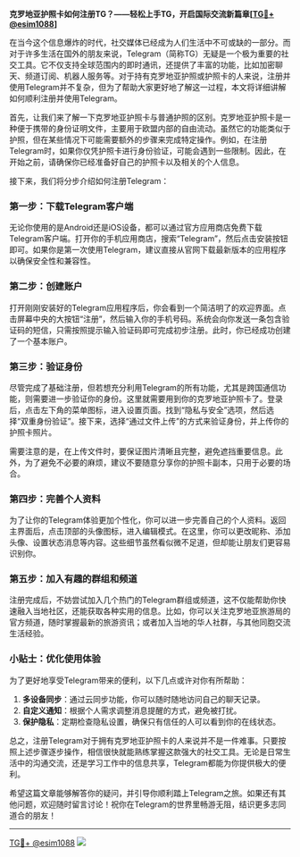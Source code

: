 **克罗地亚护照卡如何注册TG？——轻松上手TG，开启国际交流新篇章[[TG💪+ @esim1088](https://t.me/s/esim1088)]**

在当今这个信息爆炸的时代，社交媒体已经成为人们生活中不可或缺的一部分。而对于许多生活在国外的朋友来说，Telegram（简称TG）无疑是一个极为重要的社交工具。它不仅支持全球范围内的即时通讯，还提供了丰富的功能，比如加密聊天、频道订阅、机器人服务等。对于持有克罗地亚护照或护照卡的人来说，注册并使用Telegram并不复杂，但为了帮助大家更好地了解这一过程，本文将详细讲解如何顺利注册并使用Telegram。

首先，让我们来了解一下克罗地亚护照卡与普通护照的区别。克罗地亚护照卡是一种便于携带的身份证明文件，主要用于欧盟内部的自由流动。虽然它的功能类似于护照，但在某些情况下可能需要额外的步骤来完成特定操作。例如，在注册Telegram时，如果你仅凭护照卡进行身份验证，可能会遇到一些限制。因此，在开始之前，请确保你已经准备好自己的护照卡以及相关的个人信息。

接下来，我们将分步介绍如何注册Telegram：

### 第一步：下载Telegram客户端

无论你使用的是Android还是iOS设备，都可以通过官方应用商店免费下载Telegram客户端。打开你的手机应用商店，搜索“Telegram”，然后点击安装按钮即可。如果你是第一次使用Telegram，建议直接从官网下载最新版本的应用程序以确保安全性和兼容性。

### 第二步：创建账户

打开刚刚安装好的Telegram应用程序后，你会看到一个简洁明了的欢迎界面。点击屏幕中央的大按钮“注册”，然后输入你的手机号码。系统会向你发送一条包含验证码的短信，只需按照提示输入验证码即可完成初步注册。此时，你已经成功创建了一个基本账户。

### 第三步：验证身份

尽管完成了基础注册，但若想充分利用Telegram的所有功能，尤其是跨国通信功能，则需要进一步验证你的身份。这里就需要用到你的克罗地亚护照卡了。登录后，点击左下角的菜单图标，进入设置页面。找到“隐私与安全”选项，然后选择“双重身份验证”。接下来，选择“通过文件上传”的方式来验证身份，并上传你的护照卡照片。

需要注意的是，在上传文件时，要保证图片清晰且完整，避免遮挡重要信息。此外，为了避免不必要的麻烦，建议不要随意分享你的护照卡副本，只用于必要的场合。

### 第四步：完善个人资料

为了让你的Telegram体验更加个性化，你可以进一步完善自己的个人资料。返回主界面后，点击顶部的头像图标，进入编辑模式。在这里，你可以更改昵称、添加头像、设置状态消息等内容。这些细节虽然看似微不足道，但却能让朋友们更容易识别你。

### 第五步：加入有趣的群组和频道

注册完成后，不妨尝试加入几个热门的Telegram群组或频道，这不仅能帮助你快速融入当地社区，还能获取各种实用的信息。比如，你可以关注克罗地亚旅游局的官方频道，随时掌握最新的旅游资讯；或者加入当地的华人社群，与其他同胞交流生活经验。

### 小贴士：优化使用体验

为了更好地享受Telegram带来的便利，以下几点或许对你有所帮助：
1. **多设备同步**：通过云同步功能，你可以随时随地访问自己的聊天记录。
2. **自定义通知**：根据个人需求调整消息提醒的方式，避免被打扰。
3. **保护隐私**：定期检查隐私设置，确保只有信任的人可以看到你的在线状态。

总之，注册Telegram对于拥有克罗地亚护照卡的人来说并不是一件难事。只要按照上述步骤逐步操作，相信很快就能熟练掌握这款强大的社交工具。无论是日常生活中的沟通交流，还是学习工作中的信息共享，Telegram都能为你提供极大的便利。

希望这篇文章能够解答你的疑问，并引导你顺利踏上Telegram之旅。如果还有其他问题，欢迎随时留言讨论！祝你在Telegram的世界里畅游无阻，结识更多志同道合的朋友！

---

[TG💪+ @esim1088](https://t.me/s/esim1088) ![](https://i.postimg.cc/4NQfJmqS/Snipaste-2025-05-13-00-14-12.png)